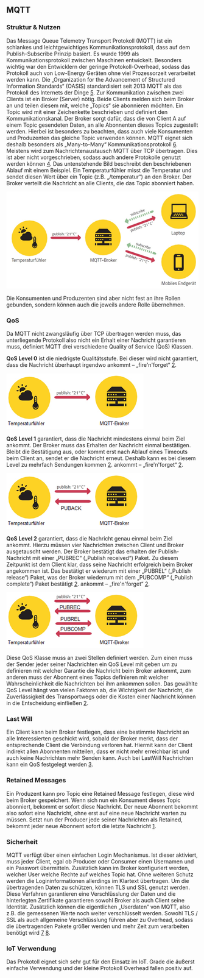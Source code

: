 ## MQTT
### Struktur & Nutzen
Das Message Queue Telemetry Transport Protokoll (MQTT) ist ein schlankes und leichtgewichtiges Kommunikationsprotokoll, dass auf dem Publish-Subscribe Prinzip basiert. Es wurde 1999 als Kommunikationsprotokoll zwischen Maschinen entwickelt. Besonders wichtig war den Entwicklern der geringe Protokoll-Overhead, sodass das Protokoll auch von Low-Energy Geräten ohne viel Prozessorzeit verarbeitet werden kann. Die „Organization for the Advancement of Structured Information Standards“ (OASIS) standardisiert seit 2013 MQTT als das Protokoll des Internets der Dinge [5](Quellen.md).
Zur Kommunikation zwischen zwei Clients ist ein Broker (Server) nötig. Beide Clients melden sich beim Broker an und teilen diesem mit, welche „Topics“ sie abonnieren möchten. Ein Topic wird mit einer Zeichenkette beschrieben und definiert den Kommunikationskanal. Der Broker sorgt dafür, dass die von Client A auf einem Topic gesendeten Daten, an alle Abonnenten dieses Topics zugestellt werden. Hierbei ist besonders zu beachten, dass auch viele Konsumenten und Produzenten das gleiche Topic verwenden können. MQTT eignet sich deshalb besonders als „Many-to-Many“ Kommunikationsprotokoll [6](Quellen.md).  Meistens wird zum Nachrichtenaustausch MQTT über TCP übertragen. Dies ist aber nicht vorgeschrieben, sodass auch andere Protokolle genutzt werden können [4](Quellen.md). 
Das untenstehende Bild beschreibt den beschriebenen Ablauf mit einem Beispiel. Ein Temperaturfühler misst die Temperatur und sendet diesen Wert über ein Topic (z.B. „/temperatur“) an den Broker. Der Broker verteilt die Nachricht an alle Clients, die das Topic abonniert haben.

![alt text](../../assets/mqtt1.png "MQTT Ablauf")


Die Konsumenten und Produzenten sind aber nicht fest an ihre Rollen gebunden, sondern können auch die jeweils andere Rolle übernehmen. 
### QoS
Da MQTT nicht zwangsläufig über TCP übertragen werden muss, das unterliegende Protokoll also nicht ein Erhalt einer Nachricht garantieren muss, definiert MQTT drei verschiedene Quality of Service (QoS) Klassen.

**QoS Level 0** ist die niedrigste Qualitätsstufe. Bei dieser wird nicht garantiert, dass die Nachricht überhaupt irgendwo ankommt – „fire'n'forget“ [2](Quellen.md).

![alt text](../../assets/mqttQos0.png "QoS Level 0")



**QoS Level 1** garantiert, dass die Nachricht mindestens einmal beim Ziel ankommt. Der Broker muss das Erhalten der Nachricht einmal bestätigen. Bleibt die Bestätigung aus, oder kommt erst nach Ablauf eines Timeouts beim Client an, sendet er die Nachricht erneut. Deshalb kann es bei diesem Level zu mehrfach Sendungen kommen [2](Quellen.md).
ankommt – „fire'n'forget“ [2](Quellen.md).

![alt text](../../assets/mqttQos1.png "QoS Level 1")




**QoS Level 2** garantiert, dass die Nachricht genau einmal beim Ziel ankommt. Hierzu müssen vier Nachrichten zwischen Client und Broker ausgetauscht werden. Der Broker bestätigt das erhalten der Publish-Nachricht mit einer „PUBREC“ („Publish received“) Paket. Zu diesem Zeitpunkt ist dem Client klar, dass seine Nachricht erfolgreich beim Broker angekommen ist. Das bestätigt er wiederum mit einer „PUBREL“ („Publish release“) Paket, was der Broker wiederrum mit dem „PUBCOMP“ („Publish complete“) Paket bestätigt [2](Quellen.md).
ankommt – „fire'n'forget“ [2](Quellen.md).

![alt text](../../assets/mqttQos2.png "QoS Level 2")


Diese QoS Klasse muss an zwei Stellen definiert werden. Zum einen muss der Sender jeder seiner Nachrichten ein QoS Level mit geben um zu definieren mit welcher Garantie die Nachricht beim Broker ankommt, zum anderen muss der Abonnent eines Topics definieren mit welcher Wahrscheinlichkeit die Nachrichten bei ihm ankommen sollen. Das gewählte QoS Level hängt von vielen Faktoren ab, die Wichtigkeit der Nachricht, die Zuverlässigkeit des Transportwegs oder die Kosten einer Nachricht können in die Entscheidung einfließen [2](Quellen.md).
### Last Will
Ein Client kann beim Broker festlegen, dass eine bestimmte Nachricht an alle Interessierten geschickt wird, sobald der Broker merkt, dass der entsprechende Client die Verbindung verloren hat. Hiermit kann der Client indirekt allen Abonnenten mitteilen, dass er nicht mehr erreichbar ist und auch keine Nachrichten mehr Senden kann. Auch bei LastWill Nachrichten kann ein QoS festgelegt werden [3](Quellen.md).
### Retained Messages
Ein Produzent kann pro Topic eine Retained Message festlegen, diese wird beim Broker gespeichert. Wenn sich nun ein Konsument dieses Topic abonniert, bekommt er sofort diese Nachricht. Der neue Abonnent bekommt also sofort eine Nachricht, ohne erst auf eine neue Nachricht warten zu müssen. Setzt nun der Producer jede seiner Nachrichten als Retained, bekommt jeder neue Abonnent sofort die letzte Nachricht [1](Quellen.md).
### Sicherheit
MQTT verfügt über einen einfachen Login Mechanismus. Ist dieser aktiviert, muss jeder Client, egal ob Producer oder Consumer einen Usernamen und ein Passwort übermitteln. Zusätzlich kann im Broker konfiguriert werden, welcher User welche Rechte auf welches Topic hat. Ohne weiteren Schutz werden die Logininformationen allerdings im Klartext übertragen.
Um die übertragenden Daten zu schützen, können TLS und SSL genutzt werden. Diese Verfahren garantieren eine Verschlüsslung der Daten und die hinterlegten Zertifikate garantieren sowohl Broker als auch Client seine Identität. 
Zusätzlich können die eigentlichen „Userdaten“ von MQTT, also z.B. die gemessenen Werte noch weiter verschlüsselt werden. 
Sowohl TLS / SSL als auch allgemeine Verschlüsslung führen aber zu Overhead, sodass die übertragenden Pakete größer werden und mehr Zeit zum verarbeiten benötigt wird [7](Quellen.md) [8](Quellen.md).

### IoT Verwendung
Das Prokotoll eignet sich sehr gut für den Einsatz im IoT. Grade die äußerst einfache Verwendung und der kleine Protokoll Overhead fallen positiv auf.
